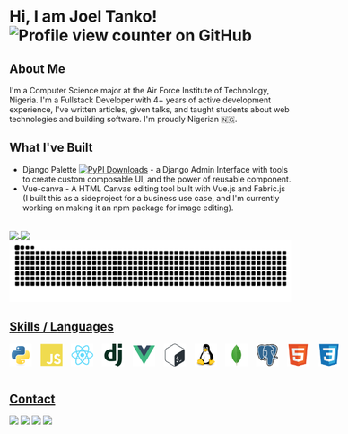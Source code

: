 # Hi, I am Joel Tanko!  ![Profile view counter on GitHub](https://komarev.com/ghpvc/?username=ogofe)

## About Me 
I'm a Computer Science major at the Air Force Institute of Technology, Nigeria. I'm a Fullstack Developer with 4+ years of active development experience, I've written articles, given talks, and taught students about web technologies and building software.
I'm proudly Nigerian 🇳🇬.
<br />

## What I've Built
- Django Palette [![PyPI Downloads](https://static.pepy.tech/personalized-badge/dj-palette?period=total&units=INTERNATIONAL_SYSTEM&left_color=BLACK&right_color=GREEN&left_text=downloads)](https://pepy.tech/projects/dj-palette) - a Django Admin Interface with tools to create custom composable UI, and the power of reusable component.
- Vue-canva - A HTML Canvas editing tool built with Vue.js and Fabric.js (I built this as a sideproject for a business use case, and I'm currently working on making it an npm package for image editing).

<br />

 <div>
  <a href="https://github.com/ogofe">
   <img align="center" src="https://github-readme-stats.vercel.app/api/top-langs/?username=ogofe&layout=compact&langs_count=35&theme=dracula"/>
  <img align="center" src="https://github-readme-stats.vercel.app/api?username=ogofe&show_icons=true&theme=dracula&include_all_commits=true&count_private=true"/>
</div>

<img alt="snake eating my contributions" src="https://raw.githubusercontent.com/ogofe/ogofe/output/github-contribution-grid-snake-dark.svg" />

 
 ## Skills / Languages
<div style="display: flex; justify-content: flex-start; gap: 15px;">
  <img height="40" align="center" alt="Python" height="30" width="40" src="https://raw.githubusercontent.com/devicons/devicon/master/icons/python/python-original.svg">
 
  <img height="40" align="center" alt="JavaScript" height="30" width="40" src="https://raw.githubusercontent.com/devicons/devicon/master/icons/javascript/javascript-plain.svg">

  <img height="40" align="center" alt="React" height="30" width="40" src="https://raw.githubusercontent.com/devicons/devicon/master/icons/react/react-original.svg">
 
  <img height="40" align="center" alt="Django" height="30" width="40" src="https://raw.githubusercontent.com/devicons/devicon/master/icons/django/django-plain.svg">

  <img height="40" align="center" alt="Vue Js" height="30" width="40" src="https://raw.githubusercontent.com/devicons/devicon/master/icons/vuejs/vuejs-original.svg">

  <img height="40" align="center" alt="Bash" height="30" width="40" src="https://raw.githubusercontent.com/devicons/devicon/master/icons/bash/bash-plain.svg">

 <img height="40" align="center" alt="Linux" height="30" width="40" src="https://raw.githubusercontent.com/devicons/devicon/master/icons/linux/linux-original.svg">

 <img height="40" align="center" alt="Mongo DB" height="30" width="40" src="https://raw.githubusercontent.com/devicons/devicon/master/icons/mongodb/mongodb-original.svg">

  <img height="40" align="center" alt="PostgreSQL" height="30" width="40" src="https://raw.githubusercontent.com/devicons/devicon/master/icons/postgresql/postgresql-original.svg">

  <img height="40" align="center" alt="Erica-HTML" height="30" width="40" src="https://raw.githubusercontent.com/devicons/devicon/master/icons/html5/html5-original.svg">

  <img height="40" align="center" alt="Erica-CSS" height="30" width="40" src="https://raw.githubusercontent.com/devicons/devicon/master/icons/css3/css3-original.svg">
</div>
  
</br>

## Contact 
<div> 
  <a href="https://www.linkedin.com/in/jtogofe" target="_blank"><img src="https://img.shields.io/badge/-LinkedIn-%230077B5?style=for-the-badge&logo=linkedin&logoColor=white" target="_blank"></a> 
  <a href="https://twitter.com/jtogofe" target="_blank"><img src="https://img.shields.io/badge/-Twitter-%23EA4335?style=for-the-badge&logo=youtube&logoColor=white" target="_blank"></a>
  <a href="https://instagram.com/iam.joel.tank" target="_blank"><img src="https://img.shields.io/badge/-Instagram-%23E4405F?style=for-the-badge&logo=instagram&logoColor=white" target="_blank"></a>
  <a href = "mailto: 7thogofe@gmail.com"><img src="https://img.shields.io/badge/-Gmail-%23333?style=for-the-badge&logo=gmail&logoColor=white" target="_blank"></a>
 </br>
</br>
</div>
